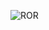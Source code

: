 ![ROR](https://user-images.githubusercontent.com/79040885/124523367-c01ccd00-ddee-11eb-8280-74849342b173.png)
